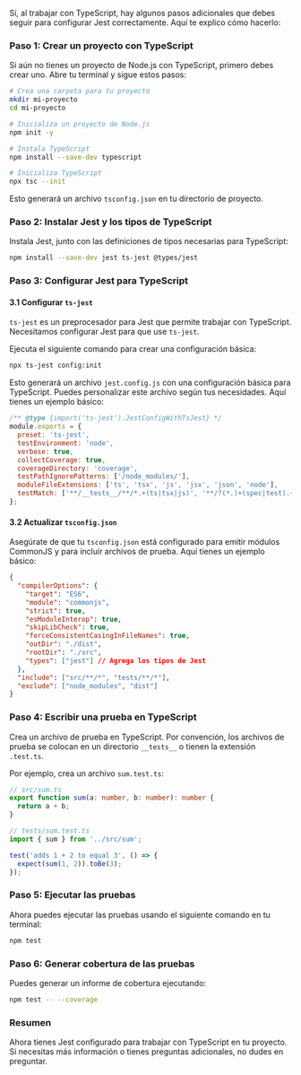 Sí, al trabajar con TypeScript, hay algunos pasos adicionales que debes seguir para configurar Jest correctamente. Aquí te explico cómo hacerlo:

### Paso 1: Crear un proyecto con TypeScript

Si aún no tienes un proyecto de Node.js con TypeScript, primero debes crear uno. Abre tu terminal y sigue estos pasos:

```bash
# Crea una carpeta para tu proyecto
mkdir mi-proyecto
cd mi-proyecto

# Inicializa un proyecto de Node.js
npm init -y

# Instala TypeScript
npm install --save-dev typescript

# Inicializa TypeScript
npx tsc --init
```

Esto generará un archivo `tsconfig.json` en tu directorio de proyecto.

### Paso 2: Instalar Jest y los tipos de TypeScript

Instala Jest, junto con las definiciones de tipos necesarias para TypeScript:

```bash
npm install --save-dev jest ts-jest @types/jest
```

### Paso 3: Configurar Jest para TypeScript

#### 3.1 Configurar `ts-jest`

`ts-jest` es un preprocesador para Jest que permite trabajar con TypeScript. Necesitamos configurar Jest para que use `ts-jest`.

Ejecuta el siguiente comando para crear una configuración básica:

```bash
npx ts-jest config:init
```

Esto generará un archivo `jest.config.js` con una configuración básica para TypeScript. Puedes personalizar este archivo según tus necesidades. Aquí tienes un ejemplo básico:

```javascript
/** @type {import('ts-jest').JestConfigWithTsJest} */
module.exports = {
  preset: 'ts-jest',
  testEnvironment: 'node',
  verbose: true,
  collectCoverage: true,
  coverageDirectory: 'coverage',
  testPathIgnorePatterns: ['/node_modules/'],
  moduleFileExtensions: ['ts', 'tsx', 'js', 'jsx', 'json', 'node'],
  testMatch: ['**/__tests__/**/*.+(ts|tsx|js)', '**/?(*.)+(spec|test).+(ts|tsx|js)'],
};
```

#### 3.2 Actualizar `tsconfig.json`

Asegúrate de que tu `tsconfig.json` está configurado para emitir módulos CommonJS y para incluir archivos de prueba. Aquí tienes un ejemplo básico:

```json
{
  "compilerOptions": {
    "target": "ES6",
    "module": "commonjs",
    "strict": true,
    "esModuleInterop": true,
    "skipLibCheck": true,
    "forceConsistentCasingInFileNames": true,
    "outDir": "./dist",
    "rootDir": "./src",
    "types": ["jest"] // Agrega los tipos de Jest
  },
  "include": ["src/**/*", "tests/**/*"],
  "exclude": ["node_modules", "dist"]
}
```

### Paso 4: Escribir una prueba en TypeScript

Crea un archivo de prueba en TypeScript. Por convención, los archivos de prueba se colocan en un directorio `__tests__` o tienen la extensión `.test.ts`.

Por ejemplo, crea un archivo `sum.test.ts`:

```typescript
// src/sum.ts
export function sum(a: number, b: number): number {
  return a + b;
}

// tests/sum.test.ts
import { sum } from '../src/sum';

test('adds 1 + 2 to equal 3', () => {
  expect(sum(1, 2)).toBe(3);
});
```

### Paso 5: Ejecutar las pruebas

Ahora puedes ejecutar las pruebas usando el siguiente comando en tu terminal:

```bash
npm test
```

### Paso 6: Generar cobertura de las pruebas

Puedes generar un informe de cobertura ejecutando:

```bash
npm test -- --coverage
```

### Resumen

Ahora tienes Jest configurado para trabajar con TypeScript en tu proyecto. Si necesitas más información o tienes preguntas adicionales, no dudes en preguntar.